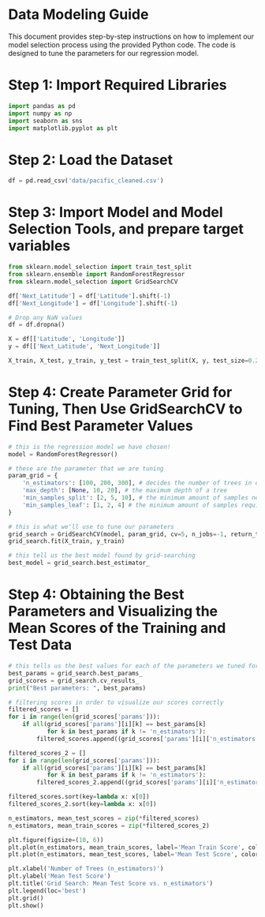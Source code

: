 # Data Modeling Guide

This document provides step-by-step instructions on how to implement our model selection process using the provided Python code. The code is designed to tune the parameters for our regression model.

# Step 1: Import Required Libraries

```python
import pandas as pd
import numpy as np
import seaborn as sns
import matplotlib.pyplot as plt
```

# Step 2: Load the Dataset
```python
df = pd.read_csv('data/pacific_cleaned.csv')
```

# Step 3: Import Model and Model Selection Tools, and prepare target variables

```python
from sklearn.model_selection import train_test_split
from sklearn.ensemble import RandomForestRegressor
from sklearn.model_selection import GridSearchCV

df['Next_Latitude'] = df['Latitude'].shift(-1)
df['Next_Longitude'] = df['Longitude'].shift(-1)

# Drop any NaN values
df = df.dropna()

X = df[['Latitude', 'Longitude']]
y = df[['Next_Latitude', 'Next_Longitude']]

X_train, X_test, y_train, y_test = train_test_split(X, y, test_size=0.2, random_state=42)
```

# Step 4: Create Parameter Grid for Tuning, Then Use GridSearchCV to Find Best Parameter Values

```python
# this is the regression model we have chosen!
model = RandomForestRegressor()

# these are the parameter that we are tuning
param_grid = {
    'n_estimators': [100, 200, 300], # decides the number of trees in our forest
    'max_depth': [None, 10, 20], # the maximum depth of a tree
    'min_samples_split': [2, 5, 10], # the minimum amount of samples needed to split an internal node in the tree
    'min_samples_leaf': [1, 2, 4] # the minimum amount of samples required to be at a leaf node
}

# this is what we'll use to tune our parameters
grid_search = GridSearchCV(model, param_grid, cv=5, n_jobs=-1, return_train_score=True)
grid_search.fit(X_train, y_train)

# this tell us the best model found by grid-searching
best_model = grid_search.best_estimator_
```

# Step 4: Obtaining the Best Parameters and Visualizing the Mean Scores of the Training and Test Data
```python
# this tells us the best values for each of the parameters we tuned for our model
best_params = grid_search.best_params_
grid_scores = grid_search.cv_results_
print("Best parameters: ", best_params)

# filtering scores in order to visualize our scores correctly
filtered_scores = []
for i in range(len(grid_scores['params'])):
    if all(grid_scores['params'][i][k] == best_params[k] 
           for k in best_params if k != 'n_estimators'):
        filtered_scores.append((grid_scores['params'][i]['n_estimators'], grid_scores['mean_test_score'][i]))

filtered_scores_2 = []
for i in range(len(grid_scores['params'])):
    if all(grid_scores['params'][i][k] == best_params[k] 
           for k in best_params if k != 'n_estimators'):
        filtered_scores_2.append((grid_scores['params'][i]['n_estimators'], grid_scores['mean_train_score'][i]))

filtered_scores.sort(key=lambda x: x[0])
filtered_scores_2.sort(key=lambda x: x[0])

n_estimators, mean_test_scores = zip(*filtered_scores)
n_estimators, mean_train_scores = zip(*filtered_scores_2)

plt.figure(figsize=(10, 6))
plt.plot(n_estimators, mean_train_scores, label='Mean Train Score', color='red')
plt.plot(n_estimators, mean_test_scores, label='Mean Test Score', color='blue')

plt.xlabel('Number of Trees (n_estimators)')
plt.ylabel('Mean Test Score')
plt.title('Grid Search: Mean Test Score vs. n_estimators')
plt.legend(loc='best')
plt.grid()
plt.show()
```



